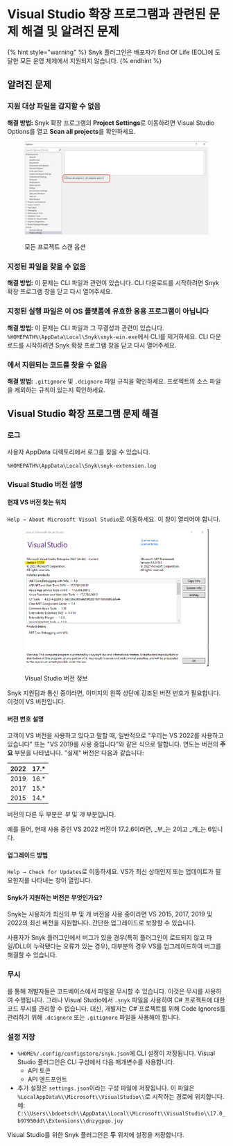 # Visual Studio 확장 프로그램과 관련된 문제 해결 및 알려진 문제

{% hint style="warning" %}
Snyk 플러그인은 배포자가 End Of Life (EOL)에 도달한 모든 운영 체제에서 지원되지 않습니다.
{% endhint %}

## 알려진 문제

### 지원 대상 파일을 감지할 수 없음

**해결 방법:** Snyk 확장 프로그램의 **Project Settings**로 이동하려면 Visual Studio Options를 열고 **Scan all projects**를 확인하세요.

<figure><img src="../../../.gitbook/assets/readme_image_4_1.png" alt="모든 프로젝트 스캔 옵션"><figcaption><p>모든 프로젝트 스캔 옵션</p></figcaption></figure>

### 지정된 파일을 찾을 수 없음

**해결 방법:** 이 문제는 CLI 파일과 관련이 있습니다. CLI 다운로드를 시작하려면 Snyk 확장 프로그램 창을 닫고 다시 열어주세요.

### 지정된 실행 파일은 이 OS 플랫폼에 유효한 응용 프로그램이 아닙니다

**해결 방법:** 이 문제는 CLI 파일과 그 무결성과 관련이 있습니다. `%HOMEPATH%\AppData\Local\Snyk\snyk-win.exe`에서 CLI를 제거하세요. CLI 다운로드를 시작하려면 Snyk 확장 프로그램 창을 닫고 다시 열어주세요.

### 에서 지원되는 코드를 찾을 수 없음

**해결 방법:** `.gitignore` 및 `.dcignore` 파일 규칙을 확인하세요. 프로젝트의 소스 파일을 제외하는 규칙이 있는지 확인하세요.

## Visual Studio 확장 프로그램 문제 해결

### 로그

사용자 AppData 디렉토리에서 로그를 찾을 수 있습니다.

```
%HOMEPATH%\AppData\Local\Snyk\snyk-extension.log
```

### Visual Studio 버전 설명

#### 현재 VS 버전 찾는 위치 <a href="#where-to-find-the-current-vs-version" id="where-to-find-the-current-vs-version"></a>

`Help → About Microsoft Visual Studio`로 이동하세요. 이 창이 열리어야 합니다.

<figure><img src="../../../.gitbook/assets/image (486).png" alt="Visual Studio 버전 정보"><figcaption><p>Visual Studio 버전 정보</p></figcaption></figure>

Snyk 지원팀과 통신 중이라면, 이미지의 왼쪽 상단에 강조된 버전 번호가 필요합니다. 이것이 VS 버전입니다.

#### 버전 번호 설명 <a href="#version-numbers-explained" id="version-numbers-explained"></a>

고객이 VS 버전을 사용하고 있다고 말할 때, 일반적으로 "우리는 VS 2022를 사용하고 있습니다" 또는 "VS 2019를 사용 중입니다"와 같은 식으로 말합니다. 연도는 버전의 **주요** 부분을 나타냅니다. "실제" 버전은 다음과 같습니다:

| 2022 | 17.\* |
| ---- | ----- |
| 2019 | 16.\* |
| 2017 | 15.\* |
| 2015 | 14.\* |

버전의 다른 두 부분은 _부_ 및 _개_ 부분입니다.

예를 들어, 현재 사용 중인 VS 2022 버전이 17.2.6이라면, _부_는 2이고 _개_는 6입니다.

#### 업그레이드 방법

`Help → Check for Updates`로 이동하세요. VS가 최신 상태인지 또는 업데이트가 필요한지를 나타내는 창이 열립니다.

#### Snyk가 지원하는 버전은 무엇인가요? <a href="#what-does-snyk-support" id="what-does-snyk-support"></a>

Snyk는 사용자가 최신의 부 및 개 버전을 사용 중이라면 VS 2015, 2017, 2019 및 2022의 최신 버전을 지원합니다. 간단한 업그레이드로 보장할 수 있습니다.

사용자가 Snyk 플러그인에서 버그가 있을 경우(특히 플러그인이 로드되지 않고 파일/DLL이 누락됐다는 오류가 있는 경우), 대부분의 경우 VS를 업그레이드하여 버그를 해결할 수 있습니다.

###  무시

를 통해 개발자들은 코드베이스에서 파일을 무시할 수 있습니다. 이것은  무시를 사용하여 수행됩니다. 그러나 Visual Studio에서 `.snyk` 파일을 사용하여 C# 프로젝트에 대한 코드 무시를 관리할 수 없습니다. 대신, 개발자는 C# 프로젝트를 위해 Code Ignores를 관리하기 위해 `.dcignore` 또는 `.gitignore` 파일을 사용해야 합니다.

### 설정 저장

* `%HOME%/.config/configstore/snyk.json`에 CLI 설정이 저장됩니다. Visual Studio 플러그인은 CLI 구성에서 다음 매개변수를 사용합니다.
  * API 토큰
  * API 엔드포인트
* 추가 설정은 `settings.json`이라는 구성 파일에 저장됩니다. 이 파일은 `%LocalAppData%\\Microsoft\\VisualStudio\\`로 시작하는 경로에 위치합니다. 예: `C:\\Users\\bdoetsch\\AppData\\Local\\Microsoft\\VisualStudio\\17.0_b97950dd\\Extensions\\dnzygpqo.juy`

Visual Studio를 위한 Snyk 플러그인은 **두** 위치에 설정을 저장합니다.